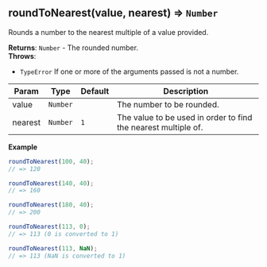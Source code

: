<a name="roundToNearest"></a>

## roundToNearest(value, nearest) ⇒ <code>Number</code>
Rounds a number to the nearest multiple of a value provided.

**Returns**: <code>Number</code> - The rounded number.  
**Throws**:

- <code>TypeError</code> If one or more of the arguments passed is not a number.


| Param | Type | Default | Description |
| --- | --- | --- | --- |
| value | <code>Number</code> |  | The number to be rounded. |
| nearest | <code>Number</code> | <code>1</code> | The value to be used in order to find the nearest multiple of. |

**Example**  
```js
roundToNearest(100, 40);
// => 120

roundToNearest(140, 40);
// => 160

roundToNearest(180, 40);
// => 200

roundToNearest(113, 0);
// => 113 (0 is converted to 1)

roundToNearest(113, NaN);
// => 113 (NaN is converted to 1)
```
